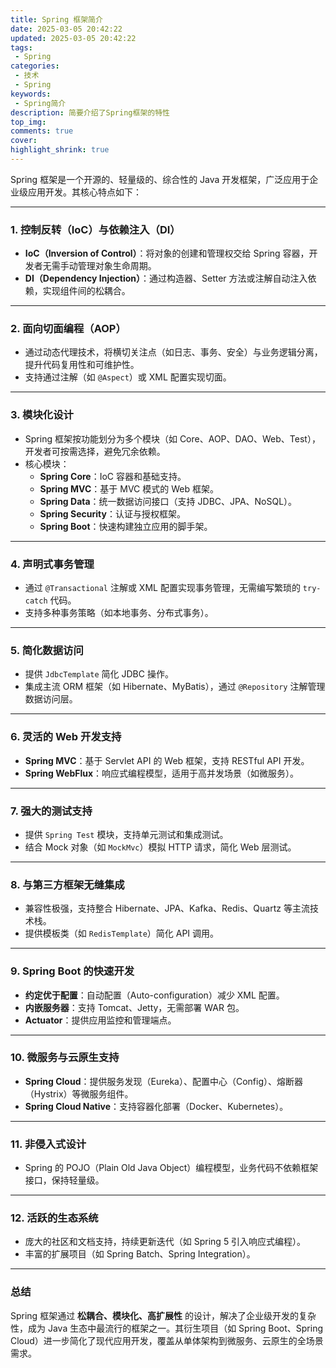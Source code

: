 ```yaml
---
title: Spring 框架简介
date: 2025-03-05 20:42:22
updated: 2025-03-05 20:42:22
tags: 
 - Spring
categories: 
 - 技术
 - Spring
keywords: 
 - Spring简介
description: 简要介绍了Spring框架的特性
top_img: 
comments: true
cover:
highlight_shrink: true
---
```


Spring 框架是一个开源的、轻量级的、综合性的 Java 开发框架，广泛应用于企业级应用开发。其核心特点如下：

---

### 1. **控制反转（IoC）与依赖注入（DI）**
   - **IoC（Inversion of Control）**：将对象的创建和管理权交给 Spring 容器，开发者无需手动管理对象生命周期。
   - **DI（Dependency Injection）**：通过构造器、Setter 方法或注解自动注入依赖，实现组件间的松耦合。

---

### 2. **面向切面编程（AOP）**
   - 通过动态代理技术，将横切关注点（如日志、事务、安全）与业务逻辑分离，提升代码复用性和可维护性。
   - 支持通过注解（如 `@Aspect`）或 XML 配置实现切面。

---

### 3. **模块化设计**
   - Spring 框架按功能划分为多个模块（如 Core、AOP、DAO、Web、Test），开发者可按需选择，避免冗余依赖。
   - 核心模块：
     - **Spring Core**：IoC 容器和基础支持。
     - **Spring MVC**：基于 MVC 模式的 Web 框架。
     - **Spring Data**：统一数据访问接口（支持 JDBC、JPA、NoSQL）。
     - **Spring Security**：认证与授权框架。
     - **Spring Boot**：快速构建独立应用的脚手架。

---

### 4. **声明式事务管理**
   - 通过 `@Transactional` 注解或 XML 配置实现事务管理，无需编写繁琐的 `try-catch` 代码。
   - 支持多种事务策略（如本地事务、分布式事务）。

---

### 5. **简化数据访问**
   - 提供 `JdbcTemplate` 简化 JDBC 操作。
   - 集成主流 ORM 框架（如 Hibernate、MyBatis），通过 `@Repository` 注解管理数据访问层。

---

### 6. **灵活的 Web 开发支持**
   - **Spring MVC**：基于 Servlet API 的 Web 框架，支持 RESTful API 开发。
   - **Spring WebFlux**：响应式编程模型，适用于高并发场景（如微服务）。

---

### 7. **强大的测试支持**
   - 提供 `Spring Test` 模块，支持单元测试和集成测试。
   - 结合 Mock 对象（如 `MockMvc`）模拟 HTTP 请求，简化 Web 层测试。

---

### 8. **与第三方框架无缝集成**
   - 兼容性极强，支持整合 Hibernate、JPA、Kafka、Redis、Quartz 等主流技术栈。
   - 提供模板类（如 `RedisTemplate`）简化 API 调用。

---

### 9. **Spring Boot 的快速开发**
   - **约定优于配置**：自动配置（Auto-configuration）减少 XML 配置。
   - **内嵌服务器**：支持 Tomcat、Jetty，无需部署 WAR 包。
   - **Actuator**：提供应用监控和管理端点。

---

### 10. **微服务与云原生支持**
   - **Spring Cloud**：提供服务发现（Eureka）、配置中心（Config）、熔断器（Hystrix）等微服务组件。
   - **Spring Cloud Native**：支持容器化部署（Docker、Kubernetes）。

---

### 11. **非侵入式设计**
   - Spring 的 POJO（Plain Old Java Object）编程模型，业务代码不依赖框架接口，保持轻量级。

---

### 12. **活跃的生态系统**
   - 庞大的社区和文档支持，持续更新迭代（如 Spring 5 引入响应式编程）。
   - 丰富的扩展项目（如 Spring Batch、Spring Integration）。

---

### 总结
Spring 框架通过 **松耦合、模块化、高扩展性** 的设计，解决了企业级开发的复杂性，成为 Java 生态中最流行的框架之一。其衍生项目（如 Spring Boot、Spring Cloud）进一步简化了现代应用开发，覆盖从单体架构到微服务、云原生的全场景需求。
